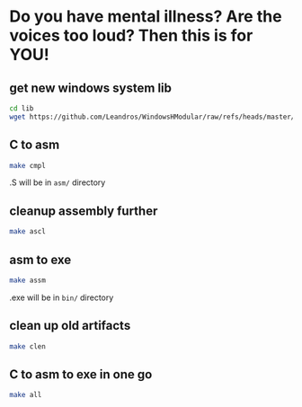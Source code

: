 
# Do you have mental illness? Are the voices too loud? Then this is for YOU!

## get new windows system lib
```sh
cd lib
wget https://github.com/Leandros/WindowsHModular/raw/refs/heads/master/include/win32/libname.h
```

## C to asm
```sh
make cmpl
```
.S will be in `asm/` directory

## cleanup assembly further
```sh
make ascl
```

## asm to exe
```sh
make assm
```
.exe will be in `bin/` directory

## clean up old artifacts
```sh
make clen
```

## C to asm to exe in one go
```sh
make all
```
